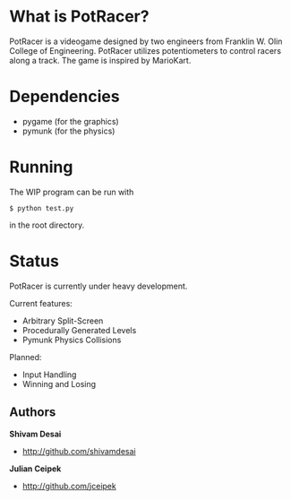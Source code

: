 What is PotRacer?
=================
PotRacer is a videogame designed by two engineers from Franklin W. Olin College of Engineering.  PotRacer utilizes potentiometers to control racers along a track.  The game is inspired by MarioKart.

Dependencies
============

- pygame (for the graphics)
- pymunk (for the physics)

Running
========
The WIP program can be run with

    $ python test.py

in the root directory.

Status
======
PotRacer is currently under heavy development.

Current features:

- Arbitrary Split-Screen
- Procedurally Generated Levels
- Pymunk Physics Collisions

Planned:

- Input Handling
- Winning and Losing


Authors
-------

**Shivam Desai**
+ http://github.com/shivamdesai

**Julian Ceipek**
+ http://github.com/jceipek

